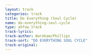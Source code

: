 ```yaml
---
layout: track
categories: track
title: Do Everything (Soul Cycle)
name: do-everything-soul-cycle
type: ahfow_track
track-lyrics: 
track-author: Wareham/Phillips
track-sort: "DO EVERYTHING SOUL CYCLE"
track-original: 
---
```

